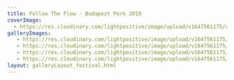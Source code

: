 ```yaml
---
title: Follow The Flow - Budapest Park 2019
coverImage:
  - https://res.cloudinary.com/lightpositive/image/upload/v1647561175/uploads/Follow%20The%20Flow%20-%20Budapest%20Park%202019/ftf.jpg
galleryImages:
   - https://res.cloudinary.com/lightpositive/image/upload/v1647561175/uploads/Follow%20The%20Flow%20-%20Budapest%20Park%202019/ftf1.jpg
   - https://res.cloudinary.com/lightpositive/image/upload/v1647561175/uploads/Follow%20The%20Flow%20-%20Budapest%20Park%202019/ftf2.jpg
   - https://res.cloudinary.com/lightpositive/image/upload/v1647561175/uploads/Follow%20The%20Flow%20-%20Budapest%20Park%202019/ftf3.jpg
   - https://res.cloudinary.com/lightpositive/image/upload/v1647561175/uploads/Follow%20The%20Flow%20-%20Budapest%20Park%202019/ftf.jpg
layout: galleryLayout_festival.html
---
```

